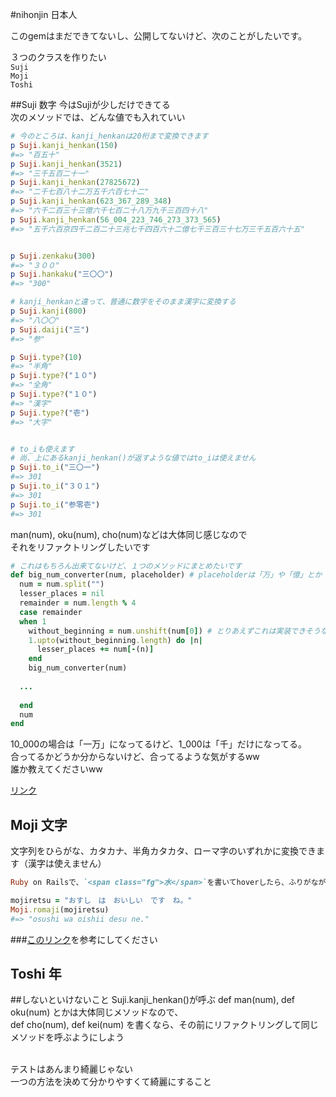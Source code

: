 #nihonjin 日本人

このgemはまだできてないし、公開してないけど、次のことがしたいです。

３つのクラスを作りたい<br/>
`Suji`<br/>
`Moji`<br/>
`Toshi`<br/>

##Suji 数字
今はSujiが少しだけできてる<br/>
次のメソッドでは、どんな値でも入れていい
```ruby
# 今のところは、kanji_henkanは20桁まで変換できます
p Suji.kanji_henkan(150)
#=> "百五十"
p Suji.kanji_henkan(3521)
#=> "三千五百二十一"
p Suji.kanji_henkan(27825672)
#=> "二千七百八十二万五千六百七十二"
p Suji.kanji_henkan(623_367_289_348)
#=> "六千二百三十三億六千七百二十八万九千三百四十八"
p Suji.kanji_henkan(56_004_223_746_273_373_565)
#=> "五千六百京四千二百二十三兆七千四百六十二億七千三百三十七万三千五百六十五"


p Suji.zenkaku(300)
#=> "３００"
p Suji.hankaku("三〇〇")
#=> "300"

# kanji_henkanと違って、普通に数字をそのまま漢字に変換する
p Suji.kanji(800)
#=> "八〇〇"
p Suji.daiji("三")
#=> "参"

p Suji.type?(10)
#=> "半角"
p Suji.type?("１０")
#=> "全角"
p Suji.type?("１０")
#=> "漢字"
p Suji.type?("壱")
#=> "大字"


# to_iも使えます
# 尚、上にあるkanji_henkan()が返すような値ではto_iは使えません
p Suji.to_i("三〇一")
#=> 301
p Suji.to_i("３０１")
#=> 301
p Suji.to_i("参零壱")
#=> 301
```

man(num), oku(num), cho(num)などは大体同じ感じなので<br/>
それをリファクトリングしたいです<br/>
```ruby
# これはもちろん出来てないけど、１つのメソッドにまとめたいです
def big_num_converter(num, placeholder) # placeholderは「万」や「億」とか
  num = num.split("")
  lesser_places = nil
  remainder = num.length % 4
  case remainder
  when 1
    without_beginning = num.unshift(num[0]) # とりあえずこれは実装できそうなのでそこから始まったらいいかな
    1.upto(without_beginning.length) do |n|
      lesser_places += num[-(n)]
    end
    big_num_converter(num)
  
  ...
  
  end
  num
end
```

10_000の場合は「一万」になってるけど、1_000は「千」だけになってる。<br/>
合ってるかどうか分からないけど、合ってるような気がするww<br/>
誰か教えてくださいww<br/>

<a href="http://www.geocities.jp/f9305710/kazu.html">リンク</a>

## Moji 文字
文字列をひらがな、カタカナ、半角カタカタ、ローマ字のいずれかに変換できます（漢字は使えません）<br/>

```ruby
Ruby on Railsで、`<span class="fg">水</span>`を書いてhoverしたら、ふりがなが出るようにしたい

mojiretsu = "おすし　は　おいしい　です　ね。"
Moji.romaji(mojiretsu)
#=> "osushi wa oishii desu ne."
```

###<a href="https://ja.wikipedia.org/wiki/%E5%A4%A7%E5%AD%97_(%E6%95%B0%E5%AD%97)" target="_blank">このリンク</a>を参考にしてください

## Toshi 年

##しないといけないこと
Suji.kanji_henkan()が呼ぶ def man(num), def oku(num) とかは大体同じメソッドなので、<br/>
def cho(num), def kei(num) を書くなら、その前にリファクトリングして同じメソッドを呼ぶようにしよう<br/><br/>

テストはあんまり綺麗じゃない<br/>
一つの方法を決めて分かりやすくて綺麗にすること
